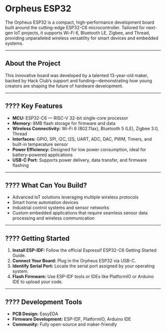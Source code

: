 # Orpheus ESP32

The Orpheus ESP32 is a compact, high-performance development board built around the cutting-edge ESP32-C6 microcontroller. Tailored for next-gen IoT projects, it supports Wi-Fi 6, Bluetooth LE, Zigbee, and Thread, providing unparalleled wireless versatility for smart devices and embedded systems.

---

## About the Project

This innovative board was developed by a talented 13-year-old maker, backed by Hack Club’s support and funding—demonstrating how young creators are shaping the future of hardware development.

---

## ???? Key Features

- **MCU:** ESP32-C6 — RISC-V 32-bit single-core processor  
- **Memory:** 8MB flash storage for firmware and data  
- **Wireless Connectivity:** Wi-Fi 6 (802.11ax), Bluetooth 5 (LE), Zigbee 3.0, Thread
- **Interfaces:** GPIO, SPI, I2C, I2S, UART, ADC, DAC, PWM, Timers, and built-in temperature sensor  
- **Power Efficiency:** Designed for low power consumption, ideal for battery-powered applications  
- **USB-C Port:** Supports power delivery, data transfer, and firmware flashing  

---

## ???? What Can You Build?

- Advanced IoT solutions leveraging multiple wireless protocols  
- Smart home automation devices
- Industrial control systems and sensor networks  
- Custom embedded applications that require seamless sensor data processing and wireless communication  

---

## ???? Getting Started

1. **Install ESP-IDF:** Follow the official Espressif ESP32-C6 Getting Started Guide.  
2. **Connect Your Board:** Plug in the Orpheus ESP32 via USB-C.  
3. **Identify Serial Port:** Locate the serial port assigned by your operating system.
4. **Flash Firmware:** Use ESP-IDF tools or IDEs like PlatformIO or Arduino IDE to upload your code.  

---

## ???? Development Tools

- **PCB Design:** EasyEDA  
- **Firmware Development:** ESP-IDF, PlatformIO, Arduino IDE  
- **Community:** Fully open-source and maker-friendly
